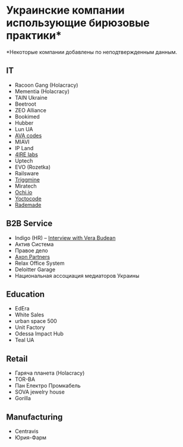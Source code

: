 # Украинские компании использующие бирюзовые практики\*

\*Некоторые компании добавлены по неподтвержденным данным.

## IT

* Racoon Gang \(Holacracy\)
* Mementia \(Holacracy\)
* TAIN Ukraine
* Beetroot
* ZEO Alliance
* Bookimed
* Hubber
* Lun UA
* [AVA codes](http://AVA.codes)
* MIAVI
* IP Land
* [4IRE labs](https://4irelabs.com/)
* Uptech
* EVO \(Rozetka\)
* Railsware
* [Triggmine](https://triggmine.io/)
* Miratech
* [Ochi.io](http://www.ochi.io/)
* [Yoctocode](http://yoctocode.com/)
* [Rademade](https://rademade.com/)

## B2B Service

* Indigo \(HR\) – [Interview with Vera Budean](http://verabudean.com/blog/indigo)
* Актив Система
* Правое дело
* [Axon Partners](http://axon.partners/)
* Relax Office System
* Deloitter Garage
* Национальная ассоциация медиаторов Украины

## Education

* EdEra
* White Sales
* urban space 500
* Unit Factory
* Odessa Impact Hub
* Teal UA

## Retail

* Гаряча планета \(Holacracy\)
* TOR-BA 
* Пан Електро Промкабель
* SOVA jewelry house
* Gorilla

## Manufacturing

* Centravis
* Юрия-Фарм

